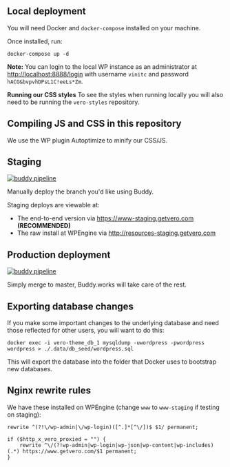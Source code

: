 ## Local deployment

You will need Docker and `docker-compose` installed on your machine.

Once installed, run:

```
docker-compose up -d
```

**Note:** You can login to the local WP instance as an administrator at [http://localhost:8888/login](http://localhost:8888/login) with username `vinitc` and password `hACO&bvpvhDPsL1C!eeLs*Zm`.

**Running our CSS styles**
To see the styles when running locally you will also need to be running the `vero-styles` repository.

## Compiling JS and CSS in this repository

We use the WP plugin Autoptimize to minify our CSS/JS.

## Staging

[![buddy pipeline](https://app.buddy.works/getvero/vero-theme/pipelines/pipeline/127918/badge.svg?token=2a3979fcf42e5530e6e3bd84a28555688ca38da468161718ddf08d0056e4ee19 "buddy pipeline")](https://app.buddy.works/getvero/vero-theme/pipelines/pipeline/127918)

Manually deploy the branch you'd like using Buddy.

Staging deploys are viewable at:

- The end-to-end version via https://www-staging.getvero.com **(RECOMMENDED)**
- The raw install at WPEngine via http://resources-staging.getvero.com

## Production deployment

[![buddy pipeline](https://app.buddy.works/getvero/vero-theme/pipelines/pipeline/127924/badge.svg?token=2a3979fcf42e5530e6e3bd84a28555688ca38da468161718ddf08d0056e4ee19 "buddy pipeline")](https://app.buddy.works/getvero/vero-theme/pipelines/pipeline/127924)

Simply merge to master, Buddy.works will take care of the rest.

## Exporting database changes

If you make some important changes to the underlying database and need those reflected for other users, you will want to do this:

```
docker exec -i vero-theme_db_1 mysqldump -uwordpress -pwordpress wordpress > ./.data/db_seed/wordpress.sql
```

This will export the database into the folder that Docker uses to bootstrap new databases.

## Nginx rewrite rules

We have these installed on WPEngine (change `www` to `www-staging` if testing on staging):

```
rewrite ^(?!\/wp-admin|\/wp-login)([^.]*[^\/])$ $1/ permanent;

if ($http_x_vero_proxied = "") {
    rewrite ^\/(?!wp-admin|wp-login|wp-json|wp-content|wp-includes)(.*) https://www.getvero.com/$1 permanent;
}
```